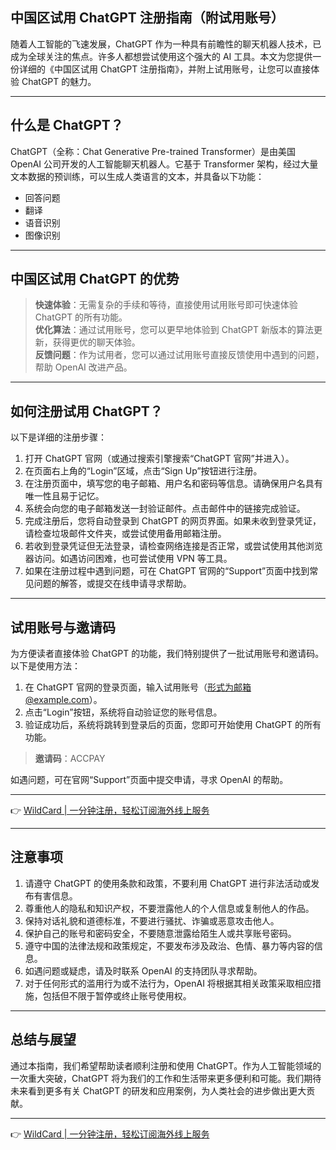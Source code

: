## 中国区试用 ChatGPT 注册指南（附试用账号）

随着人工智能的飞速发展，ChatGPT 作为一种具有前瞻性的聊天机器人技术，已成为全球关注的焦点。许多人都想尝试使用这个强大的 AI 工具。本文为您提供一份详细的《中国区试用 ChatGPT 注册指南》，并附上试用账号，让您可以直接体验 ChatGPT 的魅力。

---

## 什么是 ChatGPT？

ChatGPT（全称：Chat Generative Pre-trained Transformer）是由美国 OpenAI 公司开发的人工智能聊天机器人。它基于 Transformer 架构，经过大量文本数据的预训练，可以生成人类语言的文本，并具备以下功能：

- 回答问题
- 翻译
- 语音识别
- 图像识别

---

## 中国区试用 ChatGPT 的优势

> **快速体验**：无需复杂的手续和等待，直接使用试用账号即可快速体验 ChatGPT 的所有功能。  
> **优化算法**：通过试用账号，您可以更早地体验到 ChatGPT 新版本的算法更新，获得更优的聊天体验。  
> **反馈问题**：作为试用者，您可以通过试用账号直接反馈使用中遇到的问题，帮助 OpenAI 改进产品。

---

## 如何注册试用 ChatGPT？

以下是详细的注册步骤：

1. 打开 ChatGPT 官网（或通过搜索引擎搜索“ChatGPT 官网”并进入）。  
2. 在页面右上角的“Login”区域，点击“Sign Up”按钮进行注册。  
3. 在注册页面中，填写您的电子邮箱、用户名和密码等信息。请确保用户名具有唯一性且易于记忆。  
4. 系统会向您的电子邮箱发送一封验证邮件。点击邮件中的链接完成验证。  
5. 完成注册后，您将自动登录到 ChatGPT 的网页界面。如果未收到登录凭证，请检查垃圾邮件文件夹，或尝试使用备用邮箱注册。  
6. 若收到登录凭证但无法登录，请检查网络连接是否正常，或尝试使用其他浏览器访问。如遇访问困难，也可尝试使用 VPN 等工具。  
7. 如果在注册过程中遇到问题，可在 ChatGPT 官网的“Support”页面中找到常见问题的解答，或提交在线申请寻求帮助。

---

## 试用账号与邀请码

为方便读者直接体验 ChatGPT 的功能，我们特别提供了一批试用账号和邀请码。以下是使用方法：

1. 在 ChatGPT 官网的登录页面，输入试用账号（形式为邮箱@example.com）。  
2. 点击“Login”按钮，系统将自动验证您的账号信息。  
3. 验证成功后，系统将跳转到登录后的页面，您即可开始使用 ChatGPT 的所有功能。

> **邀请码**：ACCPAY

如遇问题，可在官网“Support”页面中提交申请，寻求 OpenAI 的帮助。

---

👉 [WildCard | 一分钟注册，轻松订阅海外线上服务](https://bit.ly/bewildcard)

---

## 注意事项

1. 请遵守 ChatGPT 的使用条款和政策，不要利用 ChatGPT 进行非法活动或发布有害信息。  
2. 尊重他人的隐私和知识产权，不要泄露他人的个人信息或复制他人的作品。  
3. 保持对话礼貌和道德标准，不要进行骚扰、诈骗或恶意攻击他人。  
4. 保护自己的账号和密码安全，不要随意泄露给陌生人或共享账号密码。  
5. 遵守中国的法律法规和政策规定，不要发布涉及政治、色情、暴力等内容的信息。  
6. 如遇问题或疑虑，请及时联系 OpenAI 的支持团队寻求帮助。  
7. 对于任何形式的滥用行为或不法行为，OpenAI 将根据其相关政策采取相应措施，包括但不限于暂停或终止账号使用权。

---

## 总结与展望

通过本指南，我们希望帮助读者顺利注册和使用 ChatGPT。作为人工智能领域的一次重大突破，ChatGPT 将为我们的工作和生活带来更多便利和可能。我们期待未来看到更多有关 ChatGPT 的研发和应用案例，为人类社会的进步做出更大贡献。

---

👉 [WildCard | 一分钟注册，轻松订阅海外线上服务](https://bit.ly/bewildcard)